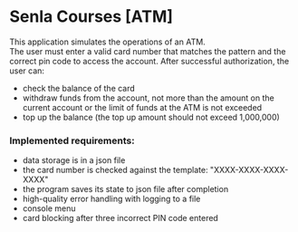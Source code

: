# Senla Courses [ATM]
This application simulates the operations of an ATM.  
The user must enter a valid card number that matches the pattern and the correct pin code to access the account.
After successful authorization, the user can:
- check the balance of the card
- withdraw funds from the account, not more than the amount on the current account or the limit of funds at the ATM is not exceeded
- top up the balance (the top up amount should not exceed 1,000,000)
### Implemented requirements:
- data storage is in a json file
- the card number is checked against the template: "XXXX-XXXX-XXXX-XXXX"
- the program saves its state to json file after completion
- high-quality error handling with logging to a file
- console menu
- card blocking after three incorrect PIN code entered
